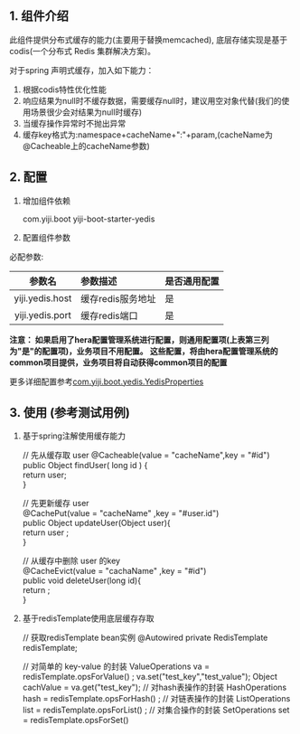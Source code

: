 ## 1. 组件介绍

此组件提供分布式缓存的能力(主要用于替换memcached), 底层存储实现是基于codis(一个分布式 Redis 集群解决方案)。

对于spring 声明式缓存，加入如下能力：
1. 根据codis特性优化性能
2. 响应结果为null时不缓存数据，需要缓存null时，建议用空对象代替(我们的使用场景很少会对结果为null时缓存)
3. 当缓存操作异常时不抛出异常
4. 缓存key格式为:namespace+cacheName+":"+param,(cacheName为@Cacheable上的cacheName参数)

## 2. 配置

1) 增加组件依赖

    <dependency>
       <groupId>com.yiji.boot</groupId>
       <artifactId>yiji-boot-starter-yedis</artifactId>
    </dependency>

2) 配置组件参数    

必配参数: 

|参数名|参数描述|是否通用配置|
|:---:|:------|:-----|
|yiji.yedis.host| 缓存redis服务地址|是|
|yiji.yedis.port| 缓存redis端口|是|

**注意： 如果启用了hera配置管理系统进行配置，则通用配置项(上表第三列为"是"的配置项)，业务项目不用配置。**
**这些配置，将由hera配置管理系统的common项目提供，业务项目将自动获得common项目的配置**

更多详细配置参考[com.yiji.boot.yedis.YedisProperties](src/main/java/com/yiji/boot/yedis/YedisProperties.java)


## 3. 使用 (参考测试用例)
         
1) 基于spring注解使用缓存能力

    // 先从缓存取 user 
    @Cacheable(value = "cacheName",key = "#id")   
     public Object findUser( long id ) {    
       return user;    
     }    

    // 先更新缓存 user    
    @CachePut(value = "cacheName" ,key = "#user.id")        
    public Object updateUser(Object user){     
      return  user ;      
    }      

    // 从缓存中删除 user 的key   
    @CacheEvict(value = "cachaName" ,key = "#id")   
    public void deleteUser(long id){    
      return ;   
    }

2) 基于redisTemplate使用底层缓存存取    

    // 获取redisTemplate bean实例 
    @Autowired
    private RedisTemplate redisTemplate;
    
    // 对简单的 key-value 的封装
    ValueOperations va = redisTemplate.opsForValue() ;
    va.set("test_key","test_value");
    Object cachValue = va.get("test_key");
    // 对hash表操作的封装 
    HashOperations hash =  redisTemplate.opsForHash() ;
    // 对链表操作的封装 
    ListOperations list = redisTemplate.opsForList() ;
    // 对集合操作的封装 
    SetOperations set = redisTemplate.opsForSet() 

